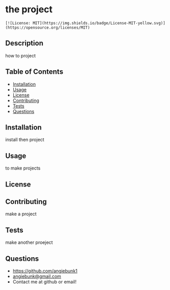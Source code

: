 # the project


    [![License: MIT](https://img.shields.io/badge/License-MIT-yellow.svg)](https://opensource.org/licenses/MIT)
    

## Description
how to project

## Table of Contents
-  [Installation](#installation)
-  [Usage](#usage)
-  [License](#license)
-  [Contributing](#contributing)
-  [Tests](#tests)
-  [Questions](#questions)

## Installation
install then project

## Usage
to make projects

## License


## Contributing
make a project

## Tests
make another proeject

## Questions
-  https://github.com/angiebunk1
-  angiebunk@gmail.com
-  Contact me at github or email!

